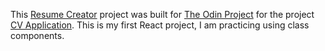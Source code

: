 This [Resume Creator](https://jesscz.github.io/cv-app/) project was built for [The Odin Project](https://www.theodinproject.com/) for the project [CV Application](https://www.theodinproject.com/lessons/node-path-javascript-cv-application). This is my first React project, I am practicing using class components.
